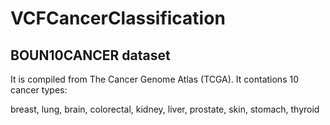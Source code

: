 # VCFCancerClassification


## BOUN10CANCER dataset

It is compiled from The Cancer Genome Atlas (TCGA).
It contations 10 cancer types:

breast,
lung,
brain,
colorectal,
kidney,
liver,
prostate,
skin,
stomach,
thyroid
